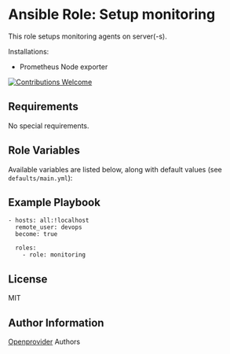 Ansible Role: Setup monitoring
============================

This role setups monitoring agents on server(-s).

Installations:
* Prometheus Node exporter

[![Contributions Welcome](https://img.shields.io/badge/contributions-welcome-brightgreen.svg?style=flat)](https://github.com/openprovider/cloud-setup/issues)

Requirements
------------

No special requirements.

Role Variables
--------------

Available variables are listed below, along with default values (see `defaults/main.yml`):

Example Playbook
----------------

    - hosts: all:!localhost
      remote_user: devops
      become: true

      roles:
        - role: monitoring

License
-------

MIT

Author Information
------------------

[Openprovider](https://github.com/openprovider) Authors
